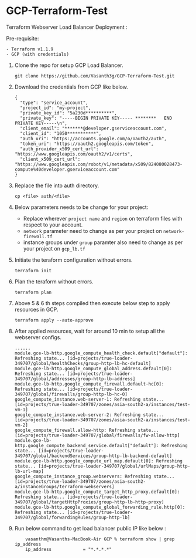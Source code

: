# GCP-Terraform-Test
Terraform Webserver Load Balancer Deployment :

Pre-requisite:

    - Terraform v1.1.9
    - GCP (with credentials)
    
1. Clone the repo for setup GCP Load Balancer.

    ``` git clone https://github.com/Vasanth3g/GCP-Terraform-Test.git  ```

2. Download the credentials from GCP like below.
    ```
    {
      "type": "service_account",
      "project_id": "my-project",
      "private_key_id": "5a230d**********",
      "private_key": "-----BEGIN PRIVATE KEY----- ********   END PRIVATE KEY-----\n",
      "client_email": "*******@developer.gserviceaccount.com",
      "client_id": "1050***********",
      "auth_uri": "https://accounts.google.com/o/oauth2/auth",
      "token_uri": "https://oauth2.googleapis.com/token",
      "auth_provider_x509_cert_url": "https://www.googleapis.com/oauth2/v1/certs",
      "client_x509_cert_url": "https://www.googleapis.com/robot/v1/metadata/x509/824080028473-compute%40developer.gserviceaccount.com"
    }
    ```

3. Replace the file into auth directory.

    ``` cp <file> auth/<file> ```

4. Below parameters needs to be change for your project:

    - Replace wherever `project name` and `region` on terraform files with respect to your account.
    - `network` parameter need to change as per your project on `network-firewall.tf`
    - instance groups under `group` paramter also need to change as per your project on `gcp_lb.tf`


5. Initiate the teraform configuration without errors.

    ```terraform init ```

6. Plan the teraform without errors.

    ``` terraform plan ```

7. Above 5 & 6 th steps compiled then execute below step to apply resources in GCP.

    ``` terraform apply --auto-approve ```

8. After applied resources, wait for around 10 min to setup all the webserver configs.
    ```
    ......
    module.gce-lb-http.google_compute_health_check.default["default"]: Refreshing state... [id=projects/true-loader-349707/global/healthChecks/group-http-lb-hc-default]
    module.gce-lb-http.google_compute_global_address.default[0]: Refreshing state... [id=projects/true-loader-349707/global/addresses/group-http-lb-address]
    module.gce-lb-http.google_compute_firewall.default-hc[0]: Refreshing state... [id=projects/true-loader-349707/global/firewalls/group-http-lb-hc-0]
    google_compute_instance.web-server-1: Refreshing state... [id=projects/true-loader-349707/zones/asia-south2-a/instances/test-vm-1]
    google_compute_instance.web-server-2: Refreshing state... [id=projects/true-loader-349707/zones/asia-south2-a/instances/test-vm-2]
    google_compute_firewall.allow-http: Refreshing state... [id=projects/true-loader-349707/global/firewalls/fw-allow-http]
    module.gce-lb-http.google_compute_backend_service.default["default"]: Refreshing state... [id=projects/true-loader-349707/global/backendServices/group-http-lb-backend-default]
    module.gce-lb-http.google_compute_url_map.default[0]: Refreshing state... [id=projects/true-loader-349707/global/urlMaps/group-http-lb-url-map]
    google_compute_instance_group.webservers: Refreshing state... [id=projects/true-loader-349707/zones/asia-south2-a/instanceGroups/terraform-webservers]
    module.gce-lb-http.google_compute_target_http_proxy.default[0]: Refreshing state... [id=projects/true-loader-349707/global/targetHttpProxies/group-http-lb-http-proxy]
    module.gce-lb-http.google_compute_global_forwarding_rule.http[0]: Refreshing state... [id=projects/true-loader-349707/global/forwardingRules/group-http-lb]
    ```
9. Run below command to get load balancer public IP like below :
    ```
        vasanthm@Vasanths-MacBook-Air GCP % terraform show | grep ip_address
        ip_address            = "*.*.*.*"
    ```
